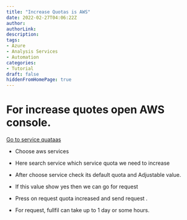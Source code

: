 ```yaml
---
title: "Increase Quotas is AWS"
date: 2022-02-27T04:06:22Z
author:
authorLink:
description:
tags:
- Azure
- Analysis Services
- Automation
categories:
- Tutorial
draft: false
hiddenFromHomePage: true
---
```



# For increase quotes open AWS console.

[Go to service quataas](https://us-east-1.console.aws.amazon.com/servicequotas/home?region=us-east-1#)

* Choose aws services

* Here search service which service quota we need to increase

* After choose service check its default quota and Adjustable value.

* If this value show yes then we can go for request

* Press on request quota increased and send request .

* For request, fullfil can take up to 1 day or some hours.
